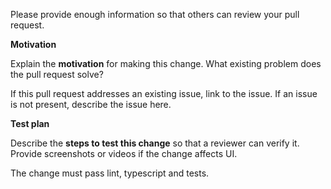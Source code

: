 Please provide enough information so that others can review your pull request.

**Motivation**

Explain the **motivation** for making this change. What existing problem does the pull request solve?

If this pull request addresses an existing issue, link to the issue. If an issue is not present, describe the issue here.

**Test plan**

Describe the **steps to test this change** so that a reviewer can verify it. Provide screenshots or videos if the change affects UI.

The change must pass lint, typescript and tests.
